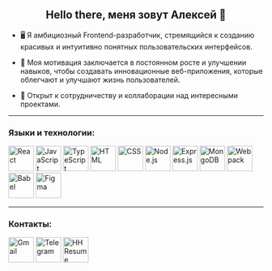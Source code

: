 <div align="center">
  <h2>Hello there, меня зовут Алексей 👋</h2>
</div>


* 🖥️ Я амбициозный Frontend-разработчик, стремящийся к созданию красивых и интуитивно понятных пользовательских интерфейсов.

* 🌟 Моя мотивация заключается в постоянном росте и улучшении навыков, чтобы создавать инновационные веб-приложения, которые облегчают и улучшают жизнь пользователей.

* 🤝 Открыт к сотрудничеству и коллаборации над интересными проектами.


---

### Языки и технологии:

<a href="https://reactjs.org/"><img src="https://cdn.jsdelivr.net/gh/devicons/devicon/icons/react/react-original.svg" alt="React" width="50" height="50"></a>
<a href="https://developer.mozilla.org/en-US/docs/Web/JavaScript"><img src="https://cdn.jsdelivr.net/gh/devicons/devicon/icons/javascript/javascript-original.svg" alt="JavaScript" width="50" height="50"></a>
<a href="https://www.typescriptlang.org/"><img src="https://cdn.jsdelivr.net/gh/devicons/devicon/icons/typescript/typescript-original.svg" alt="TypeScript" width="50" height="50"></a>
<a href="https://developer.mozilla.org/en-US/docs/Web/HTML"><img src="https://cdn.jsdelivr.net/gh/devicons/devicon/icons/html5/html5-original.svg" alt="HTML" width="50" height="50"></a>
<a href="https://developer.mozilla.org/en-US/docs/Web/CSS"><img src="https://cdn.jsdelivr.net/gh/devicons/devicon/icons/css3/css3-original.svg" alt="CSS" width="50" height="50"></a>
<a href="https://nodejs.org/"><img src="https://cdn.jsdelivr.net/gh/devicons/devicon/icons/nodejs/nodejs-original.svg" alt="Node.js" width="50" height="50"></a>
<a href="https://expressjs.com/"><img src="https://cdn.jsdelivr.net/gh/devicons/devicon/icons/express/express-original.svg" alt="Express.js" width="50" height="50"></a>
<a href="https://www.mongodb.com/"><img src="https://cdn.jsdelivr.net/gh/devicons/devicon/icons/mongodb/mongodb-original.svg" alt="MongoDB" width="50" height="50"></a>
<a href="https://webpack.js.org/"><img src="https://cdn.jsdelivr.net/gh/devicons/devicon/icons/webpack/webpack-original.svg" alt="Webpack" width="50" height="50"></a>
<a href="https://babeljs.io/"><img src="https://cdn.jsdelivr.net/gh/devicons/devicon/icons/babel/babel-original.svg" alt="Babel" width="50" height="50"></a>
<a href="https://www.figma.com/"><img src="https://cdn.jsdelivr.net/gh/devicons/devicon/icons/figma/figma-original.svg" alt="Figma" width="50" height="50"></a>

---

### Контакты:

<a href="mailto:genossek@gmail.com"><img src="https://cdn.jsdelivr.net/gh/devicons/devicon/icons/google/google-original.svg" alt="Gmail" width="50" height="50"></a>
<a href="https://t.me/GenosseK"><img src="https://upload.wikimedia.org/wikipedia/commons/8/82/Telegram_logo.svg" alt="Telegram" width="50" height="50"></a>
<a href="https://tyumen.hh.ru/resume/368d2d60ff0d0a70100039ed1f697750785152"><img src="https://tech.hh.ru/api/logos/min-hh-red.png" alt="HH Resume" width="50" height="50"></a>

